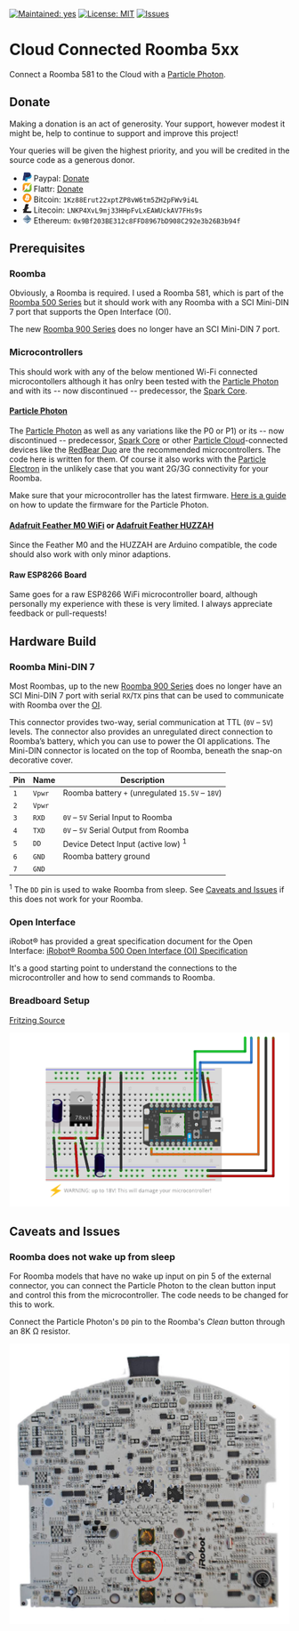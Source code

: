[![Maintained: yes](https://img.shields.io/maintenance/yes/2019.svg?style=flat-square)](https://roomba-wifi.basecamp.tirol)
[![License: MIT](https://img.shields.io/github/license/otherguy/roomba-wifi.svg?style=flat-square)](https://github.com/otherguy/roomba-wifi/blob/master/LICENSE.md)
[![Issues](https://img.shields.io/github/issues/otherguy/roomba-wifi.svg?style=flat-square)](https://github.com/otherguy/roomba-wifi/issues)


# Cloud Connected Roomba 5xx

Connect a Roomba 581 to the Cloud with a [Particle Photon](https://www.particle.io/products/hardware/photon-wifi-dev-kit).

## Donate

Making a donation is an act of generosity. Your support, however modest it might be, help to continue to support and improve this project!

Your queries will be given the highest priority, and you will be credited in the source code as a generous donor.

- <img src="assets/img/paypal.svg" alt="PayPal" width="16" height="16"> Paypal: [Donate](https://www.paypal.me/basecamptirol)
- <img src="assets/img/flattr.svg" alt="Flattr" width="16" height="16"> Flattr: [Donate](https://flattr.com/@basecamp.tirol)
- <img src="assets/img/bitcoin.svg" alt="BitCoin" width="16" height="16"> Bitcoin: `1Kz88Erut22xptZP8vW6tm5ZH2pFWv9i4L`
- <img src="assets/img/litecoin.svg" alt="Litecoin" width="16" height="16"> Litecoin: `LNKP4XvL9mj33HHpFvLxEAWUckAV7FHs9s`
- <img src="assets/img/ethereum.svg" alt="Ethereum" width="16" height="16"> Ethereum: `0x9Bf203BE312c8FFD8967bD908C292e3b26B3b94f`

## Prerequisites

### Roomba

Obviously, a Roomba is required. I used a Roomba 581, which is part of the [Roomba 500 Series](http://www.irobot.com/For-the-Home/Support/Product-Resources/Roomba-500-Resources.aspx) but it should work with any Roomba with a SCI Mini-DIN 7 port that supports the Open Interface (OI).

The new [Roomba 900 Series](http://www.irobot.com/For-the-Home/Support/Product-Resources/Roomba-900-Resources.aspx) does no longer have an SCI Mini-DIN 7 port.

### Microcontrollers

This should work with any of the below mentioned Wi-Fi connected microcontollers although it has onlry been tested with the [Particle Photon](https://www.particle.io/products/hardware/photon-wifi-dev-kit) and with its -- now discontinued -- predecessor, the [Spark Core](https://docs.particle.io/datasheets/core-datasheet/).

#### [Particle Photon](https://www.particle.io/products/hardware/photon-wifi-dev-kit)

The [Particle Photon](https://www.particle.io/products/hardware/photon-wifi-dev-kit) as well as any variations like the P0 or P1) or its -- now discontinued -- predecessor, [Spark Core](https://docs.particle.io/datasheets/core-datasheet/) or other [Particle Cloud](https://www.particle.io/products/platform/particle-cloud)-connected devices like the [RedBear Duo](https://redbear.cc/duo/) are the recommended microcontrollers. The code here is written for them. Of course it also works with the [Particle Electron](https://www.particle.io/products/hardware/electron-cellular-dev-kit) in the unlikely case that you want 2G/3G connectivity for your Roomba.

Make sure that your microcontroller has the latest firmware. [Here is a guide](https://docs.particle.io/support/troubleshooting/firmware-upgrades/photon/) on how to update the firmware for the Particle Photon.

#### [Adafruit Feather M0 WiFi](https://www.adafruit.com/product/3010) or [Adafruit Feather HUZZAH](https://www.adafruit.com/product/2821)

Since the Feather M0 and the HUZZAH are Arduino compatible, the code should also work with only minor adaptions.

#### Raw ESP8266 Board

Same goes for a raw ESP8266 WiFi microcontroller board, although personally my experience with these is very limited. I always appreciate feedback or pull-requests!

## Hardware Build

### Roomba Mini-DIN 7

Most Roombas, up to the new [Roomba 900 Series](http://www.irobot.com/For-the-Home/Support/Product-Resources/Roomba-900-Resources.aspx) does no longer have an SCI Mini-DIN 7 port with serial `RX`/`TX` pins that can be used to communicate with Roomba over the [OI](#open-interface).

This connector provides two-way, serial communication at TTL (`0V` – `5V`) levels. The connector also provides an unregulated direct connection to Roomba’s battery, which you can use to power the OI applications. The Mini-DIN connector is located on the top of Roomba, beneath the snap-on decorative cover.

| Pin | Name   | Description                                        |
|-----|--------|----------------------------------------------------|
| `1` | `Vpwr` | Roomba battery `+` (unregulated `15.5V` – `18V`)   |
| `2` | `Vpwr` |                                                    |
| `3` | `RXD`  | `0V` – `5V` Serial Input to Roomba                 |
| `4` | `TXD`  | `0V` – `5V` Serial Output from Roomba              |
| `5` | `DD`   | Device Detect Input (active low) <sup>1</sup>      |
| `6` | `GND`  | Roomba battery ground                              |
| `7` | `GND`  |                                                    |

<sup>1</sup> The `DD` pin is used to wake Roomba from sleep. See [Caveats and Issues](#caveats-and-issues) if this does not work for your Roomba.

### Open Interface

iRobot® has provided a great specification document for the Open Interface: [iRobot® Roomba 500 Open Interface (OI) Specification](doc/iRobot_Roomba_500_Open_Interface_Spec.pdf)

It's a good starting point to understand the connections to the microcontroller and how to send commands to Roomba.

### Breadboard Setup

[Fritzing Source](src/breadboard.fzz)

[![Breadboard](img/breadboard.png)](src/breadboard.fzz)

## Caveats and Issues

### Roomba does not wake up from sleep

For Roomba models that have no wake up input on pin 5 of the external connector, you can connect the Particle Photon to the clean button input and control this from the microcontroller. The code needs to be changed for this to work.

Connect the Particle Photon's `D0` pin to the Roomba's *Clean* button through an 8K Ω resistor.

![Roomba Clean Button](img/clean-button.png)
